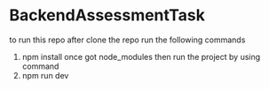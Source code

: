 # BackendAssessmentTask
to run this repo after clone the repo run the following commands
1) npm install
once got node_modules then run the project by using command
2) npm run dev    
